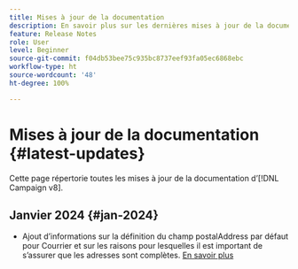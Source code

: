 ```yaml
---
title: Mises à jour de la documentation
description: En savoir plus sur les dernières mises à jour de la documentation
feature: Release Notes
role: User
level: Beginner
source-git-commit: f04db53bee75c935bc8737eef93fa05ec6868ebc
workflow-type: ht
source-wordcount: '48'
ht-degree: 100%

---
```



# Mises à jour de la documentation {#latest-updates}

Cette page répertorie toutes les mises à jour de la documentation d’[!DNL Campaign v8].

## Janvier 2024 {#jan-2024}

* Ajout d’informations sur la définition du champ postalAddress par défaut pour Courrier et sur les raisons pour lesquelles il est important de s’assurer que les adresses sont complètes. [En savoir plus](../send/direct-mail.md)

